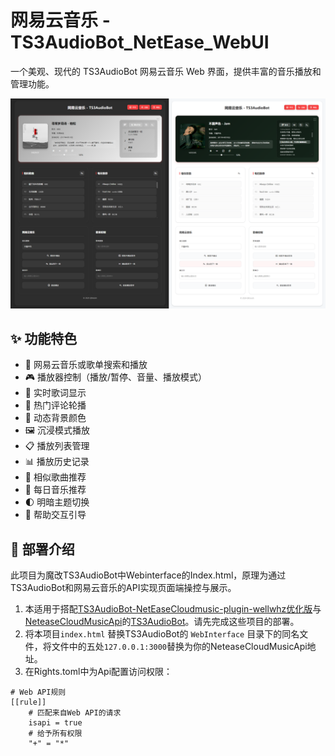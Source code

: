 # 网易云音乐 - TS3AudioBot_NetEase_WebUI

一个美观、现代的 TS3AudioBot 网易云音乐 Web 界面，提供丰富的音乐播放和管理功能。

![界面预览](preview.png)

## ✨ 功能特色

- 🎵 网易云音乐或歌单搜索和播放
- 🎮 播放器控制（播放/暂停、音量、播放模式）
- 📝 实时歌词显示
- 💬 热门评论轮播
- 🎨 动态背景颜色
- 🖼️ 沉浸模式播放
- 📋 播放列表管理
- 📊 播放历史记录
- 🎯 相似歌曲推荐
- 📅 每日音乐推荐
- 🌓 明暗主题切换
- 🎯 帮助交互引导

## 🚀 部署介绍
 此项目为魔改TS3AudioBot中Webinterface的Index.html，原理为通过TS3AudioBot和网易云音乐的API实现页面端操控与展示。
 
 1. 本适用于搭配[TS3AudioBot-NetEaseCloudmusic-plugin-wellwhz优化版](https://github.com/wellwhz/TS3AudioBot-NetEaseCloudmusic-plugin)与[NeteaseCloudMusicApi](https://gitlab.com/Binaryify/neteasecloudmusicapi)的[TS3AudioBot](https://github.com/Splamy/TS3AudioBot)。请先完成这些项目的部署。
 2. 将本项目`index.html` 替换TS3AudioBot的 `WebInterface` 目录下的同名文件，将文件中的五处`127.0.0.1:3000`替换为你的NeteaseCloudMusicApi地址。
 3. 在Rights.toml中为Api配置访问权限：
```
# Web API规则
[[rule]]
	# 匹配来自Web API的请求
	isapi = true
	# 给予所有权限
	"+" = "*"
```